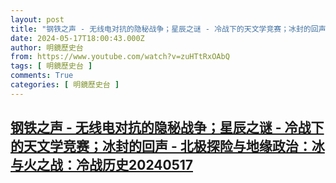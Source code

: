 ```yaml
---
layout: post
title: "钢铁之声 - 无线电对抗的隐秘战争；星辰之谜 - 冷战下的天文学竞赛；冰封的回声 - 北极探险与地缘政治：冰与火之战：冷战历史20240517"
date: 2024-05-17T18:00:43.000Z
author: 明鏡歷史台
from: https://www.youtube.com/watch?v=zuHTtRxOAbQ
tags: [ 明鏡歷史台 ]
comments: True
categories: [ 明鏡歷史台 ]
---
```

<!--1715968843000-->
[钢铁之声 - 无线电对抗的隐秘战争；星辰之谜 - 冷战下的天文学竞赛；冰封的回声 - 北极探险与地缘政治：冰与火之战：冷战历史20240517](https://www.youtube.com/watch?v=zuHTtRxOAbQ)
------

<div>

</div>
